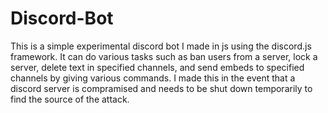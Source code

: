 # Discord-Bot
This is a simple experimental discord bot I made in js using the discord.js framework. It can do various tasks such as ban users from a server, lock a server, delete text in specified channels, and send embeds to specified channels by giving various commands. I made this in the event that a discord server is compramised and needs to be shut down temporarily to find the source of the attack. 
